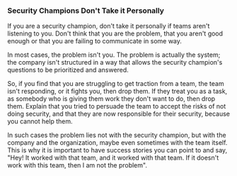 ### Security Champions Don't Take it Personally

If you are a security champion, don't take it personally if teams aren't listening to you. Don't think that you are the problem, that you aren't good enough or that you are failing to communicate in some way.

In most cases, the problem isn't you. The problem is actually the system; the company isn't structured in a way that allows the security champion's questions to be prioritized and answered.

So, if you find that you are struggling to get traction from a team, the team isn't responding, or it fights you, then drop them. If they treat you as a task, as somebody who is giving them work they don't want to do, then drop them. Explain that you tried to persuade the team to accept the risks of not doing security, and that they are now responsible for their security, because you cannot help them. 

In such cases the problem lies not with the security champion, but with the company and the organization, maybe even sometimes with the team itself. This is why it is important to have success stories you can point to and say, "Hey! It worked with that team, and it worked with that team. If it doesn't work with this team, then I am not the problem".

